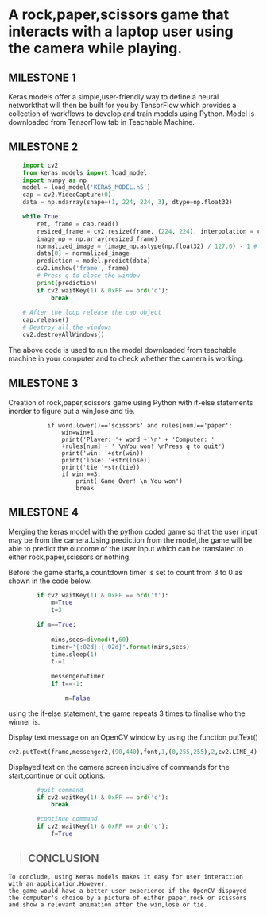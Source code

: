 # A rock,paper,scissors game that interacts with a laptop user using the camera while playing.

## MILESTONE 1



Keras models offer a simple,user-friendly way to define a neural networkthat will then be built for 
you by TensorFlow which provides a collection of workflows to develop and train models using Python.
Model is downloaded from TensorFlow tab in Teachable Machine.


## MILESTONE 2

```python
    import cv2
    from keras.models import load_model
    import numpy as np
    model = load_model('KERAS_MODEL.h5')
    cap = cv2.VideoCapture(0)
    data = np.ndarray(shape=(1, 224, 224, 3), dtype=np.float32)

    while True: 
        ret, frame = cap.read()
        resized_frame = cv2.resize(frame, (224, 224), interpolation = cv2.INTER_AREA)
        image_np = np.array(resized_frame)
        normalized_image = (image_np.astype(np.float32) / 127.0) - 1 # Normalize the image
        data[0] = normalized_image
        prediction = model.predict(data)
        cv2.imshow('frame', frame)
        # Press q to close the window
        print(prediction)
        if cv2.waitKey(1) & 0xFF == ord('q'):
            break
                
    # After the loop release the cap object
    cap.release()
    # Destroy all the windows
    cv2.destroyAllWindows()
```
The above code is used to run the model downloaded from teachable machine in your computer and to check whether the camera is working.


## MILESTONE 3

Creation of rock,paper,scissors game using Python with if-else statements inorder to figure out a win,lose and tie.
 ```
            if word.lower()=='scissors' and rules[num]=='paper':
                win=win+1
                print('Player: '+ word +'\n' + 'Computer: '
                +rules[num] + ' \nYou won! \nPress q to quit')
                print('win: '+str(win))
                print('lose: '+str(lose))
                print('tie '+str(tie))
                if win ==3:
                    print('Game Over! \n You won')
                    break

   ```         
 


## MILESTONE 4

Merging the keras model with the python coded game so that the user input may be from the camera.Using prediction from the model,the game will be able to predict the outcome of the user input which can be translated to either rock,paper,scissors or nothing.
    
Before the game starts,a countdown timer is set to count from 3 to 0 as shown in the code below.

```python    
        if cv2.waitKey(1) & 0xFF == ord('t'):
            m=True
            t=3
        
        if m==True:
            
            mins,secs=divmod(t,60)
            timer='{:02d}:{:02d}'.format(mins,secs)
            time.sleep(1)
            t-=1
                
            messenger=timer
            if t==-1:

                m=False
```
using the if-else statement, the game repeats 3 times to finalise who the winner is.

Display text message on an OpenCV window by using the function putText()
```python
cv2.putText(frame,messenger2,(90,440),font,1,(0,255,255),2,cv2.LINE_4)
``` 
Displayed text on the camera screen inclusive of commands for the start,continue or quit options.
``` python             
        #quit command       
        if cv2.waitKey(1) & 0xFF == ord('q'):
            break

        #continue command                       
        if cv2.waitKey(1) & 0xFF == ord('c'):
            f=True
```
<!--Blockquote-->
> ## CONCLUSION

    To conclude, using Keras models makes it easy for user interaction with an application.However,
    the game would have a better user experience if the OpenCV dispayed the computer's choice by a picture of either paper,rock or scissors 
    and show a relevant animation after the win,lose or tie.
